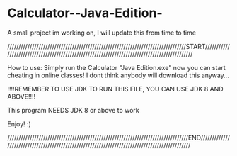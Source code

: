 # Calculator--Java-Edition-
A small project im working on, I will update this from time to time

////////////////////////////////////////////////////////////////////////////////START//////////////////////////////////////////////////////////////////////////////////////////////

How to use:
Simply run the Calculator "Java Edition.exe"
now you can start cheating in online classes!
I dont think anybody will download this anyway...

!!!!REMEMBER TO USE JDK TO RUN THIS FILE, YOU CAN USE JDK 8 AND ABOVE!!!!

This program NEEDS JDK 8 or above to work

Enjoy!
:)

/////////////////////////////////////////////////////////////////////////////////END///////////////////////////////////////////////////////////////////////////////////////////////
